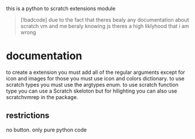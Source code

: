 this is a python to scratch extensions module
>  [!badcode]
> due to the fact that theres bealy any documentation about scratch vm and me beraly knowing
> js theres a high liklyhood that i am wrong
# documentation
to create a extension you must add all of the regular arguments except for icon and images for those you must use icon and colors dictionary.
to use scratch types you must use the argtypes enum.
to use scratch function type you can use a Scratch skeloton but for hilighting you can also use scratchvmrep in the package.

## restrictions
no button.
only pure python code

